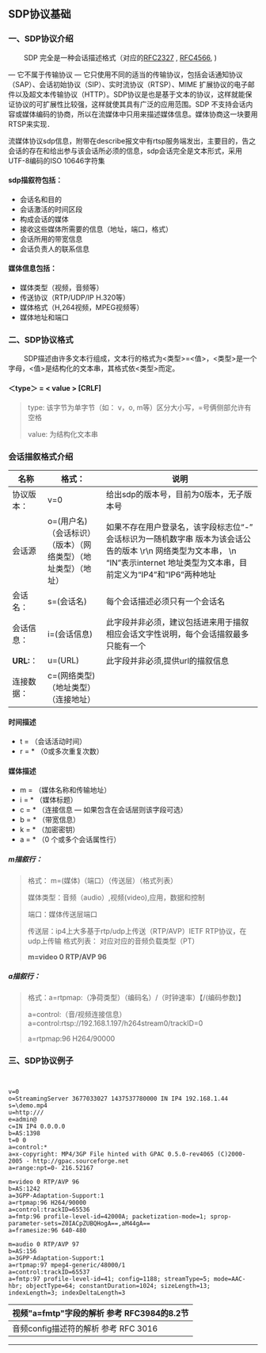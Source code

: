 ﻿

## SDP协议基础





###  一、SDP协议介绍
&nbsp;&nbsp;&nbsp;&nbsp;&nbsp;&nbsp;&nbsp;&nbsp;SDP 完全是一种会话描述格式（对应的[RFC2327](https://www.rfc-editor.org/rfc/rfc2327.txt)  ,
[RFC4566](https://www.rfc-editor.org/rfc/rfc4566.txt), )

― 它不属于传输协议 ― 它只使用不同的适当的传输协议，包括会话通知协议（SAP）、会话初始协议（SIP）、实时流协议（RTSP）、MIME 扩展协议的电子邮件以及超文本传输协议（HTTP）。SDP协议是也是基于文本的协议，这样就能保证协议的可扩展性比较强，这样就使其具有广泛的应用范围。SDP 不支持会话内容或媒体编码的协商，所以在流媒体中只用来描述媒体信息。媒体协商这一块要用RTSP来实现．

流媒体协议sdp信息，附带在describe报文中有rtsp服务端发出，主要目的，告之会话的存在和给出参与该会话所必须的信息，sdp会话完全是文本形式，采用UTF-8编码的ISO 10646字符集

#### sdp描叙符包括：

- 会话名和目的
- 会话激活的时间区段
- 构成会话的媒体
- 接收这些媒体所需要的信息（地址，端口，格式）
- 会话所用的带宽信息
- 会话负责人的联系信息


#### 媒体信息包括：
- 媒体类型（视频，音频等）
- 传送协议（RTP/UDP/IP H.320等）
- 媒体格式（H,264视频，MPEG视频等）
- 媒体地址和端口

###  二、SDP协议格式
&nbsp;&nbsp;&nbsp;&nbsp;&nbsp;&nbsp;&nbsp;&nbsp;SDP描述由许多文本行组成，文本行的格式为<类型>=<值>，<类型>是一个字母，<值>是结构化的文本串，其格式依<类型>而定。

####   ＜type＞ = < value >  [CRLF]  
  
>type:	该字节为单字节（如： v，o, m等）区分大小写，=号俩侧部允许有空格	 
>
> value:	为结构化文本串


### 会话描叙格式介绍
 
 

名称 |  格式： | 说明
---|---|---
协议版本： | 	v=0  | 给出sdp的版本号，目前为0版本，无子版本号
会话源     | 	o=(用户名)（会话标识）（版本）（网络类型）（地址类型）（地址）|如果不存在用户登录名，该字段标志位“-”	会话标识为一随机数字串	 	版本为该会话公告的版本 	 \r\n  网络类型为文本串，  \n  “IN”表示internet	  地址类型为文本串，目前定义为“IP4”和“IP6”两种地址
会话名： | s=(会话名)   | 每个会话描述必须只有一个会话名
会话信息： | 	i=(会话信息)  | 此字段并非必须，建议包括进来用于描叙相应会话文字性说明，每个会话描叙最多只能有一个
**URL:**： | 	u=(URL) | 此字段并非必须,提供url的描叙信息
连接数据： | 		c=(网络类型)（地址类型）（连接地址）


#### 时间描述

- t = （会话活动时间）
- r = * （0或多次重复次数）

#### 媒体描述

- m = （媒体名称和传输地址）
- i = * （媒体标题）
- c = * （连接信息 — 如果包含在会话层则该字段可选）
- b = * （带宽信息）
- k = * （加密密钥）
- a = * （0 个或多个会话属性行）



##### m描叙行：

 
> 格式：	m=(媒体)（端口）（传送层）（格式列表）
>
>	媒体类型：音频（audio）,视频(video),应用，数据和控制
>
> 	端口：媒体传送层端口
>
>	传送层：ip4上大多基于rtp/udp上传送（RTP/AVP）IETF RTP协议，在udp上传输
>   格式列表： 对应对应的音频负载类型（PT）
>
>   **m=video 0 RTP/AVP 96**



##### a描叙行：


> 格式：a=rtpmap:（净荷类型）（编码名）/（时钟速率）【/(编码参数)】
>  
>   a=control:（音/视频连接信息）	 
 	a=control:rtsp://192.168.1.197/h264stream0/trackID=0
>
>  a=rtpmap:96 H264/90000
 	
 	
###  	三、SDP协议例子
 	
```


v=0
o=StreamingServer 3677033027 1437537780000 IN IP4 192.168.1.44
s=\demo.mp4
u=http:///
e=admin@
c=IN IP4 0.0.0.0
b=AS:1398
t=0 0
a=control:*
a=x-copyright: MP4/3GP File hinted with GPAC 0.5.0-rev4065 (C)2000-2005 - http://gpac.sourceforge.net
a=range:npt=0- 216.52167

m=video 0 RTP/AVP 96
b=AS:1242
a=3GPP-Adaptation-Support:1
a=rtpmap:96 H264/90000
a=control:trackID=65536
a=fmtp:96 profile-level-id=42000A; packetization-mode=1; sprop-parameter-sets=Z0IACpZUBQHogA==,aM44gA==
a=framesize:96 640-480

m=audio 0 RTP/AVP 97
b=AS:156
a=3GPP-Adaptation-Support:1
a=rtpmap:97 mpeg4-generic/48000/1
a=control:trackID=65537
a=fmtp:97 profile-level-id=41; config=1188; streamType=5; mode=AAC-hbr; objectType=64; constantDuration=1024; sizeLength=13; indexLength=3; indexDeltaLength=3

```


|视频"a=fmtp"字段的解析 参考 RFC3984的8.2节| 
|:---|
|音频config描述符的解析 参考 RFC 3016 |



---

 






